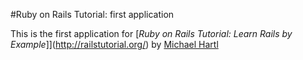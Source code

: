 #Ruby on Rails Tutorial: first application

This is the first application for 
[*Ruby on Rails Tutorial: Learn Rails by Example*]](http://railstutorial.org/) by [Michael Hartl](http://michaelhartl.com/)